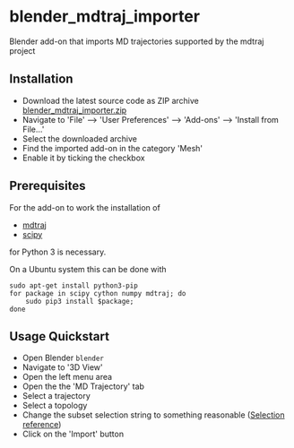 # blender_mdtraj_importer
Blender add-on that imports MD trajectories supported by the mdtraj project

## Installation
- Download the latest source code as ZIP archive
[blender_mdtraj_importer.zip](https://github.com/breuerss/blender_mdtraj_importer/archive/master.zip)
- Navigate to 'File' --> 'User Preferences' --> 'Add-ons' --> 'Install from File...'
- Select the downloaded archive
- Find the imported add-on in the category 'Mesh'
- Enable it by ticking the checkbox

## Prerequisites
For the add-on to work the installation of

- [mdtraj](https://github.com/mdtraj/mdtraj)
- [scipy](https://github.com/scipy/scipy)

for Python 3 is necessary.

On a Ubuntu system this can be done with
```shell
sudo apt-get install python3-pip
for package in scipy cython numpy mdtraj; do
    sudo pip3 install $package;
done
```

## Usage Quickstart
- Open Blender `blender`
- Navigate to '3D View'
- Open the left menu area
- Open the the 'MD Trajectory' tab
- Select a trajectory
- Select a topology
- Change the subset selection string to something reasonable
([Selection reference](http://mdtraj.org/1.7.2/atom_selection.html))
- Click on the 'Import' button
